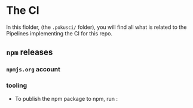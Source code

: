 # The CI

In this fiolder, (the `.pokusci/` folder), you will find all what is related to the Pipelines implementing the CI for this repo.


## `npm` releases

### `npmjs.org` account

### tooling

* To publish the npm package to npm, run :


```bash

```



<!--

* ccc :


```bash

```


* ccc :


```bash

```


* ccc :


-->
